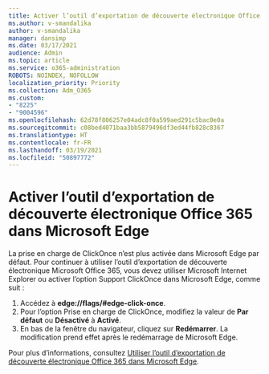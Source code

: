 ```yaml
---
title: Activer l’outil d’exportation de découverte électronique Office 365 dans Microsoft Edge
ms.author: v-smandalika
author: v-smandalika
manager: dansimp
ms.date: 03/17/2021
audience: Admin
ms.topic: article
ms.service: o365-administration
ROBOTS: NOINDEX, NOFOLLOW
localization_priority: Priority
ms.collection: Adm_O365
ms.custom:
- "8225"
- "9004596"
ms.openlocfilehash: 62d78f806257e04adc8f0a599aed291c5bac0e0a
ms.sourcegitcommit: c08bed4071baa3bb5879496df3ed44fb828c8367
ms.translationtype: HT
ms.contentlocale: fr-FR
ms.lasthandoff: 03/19/2021
ms.locfileid: "50897772"
---
```

# <a name="enable-the-office-365-ediscovery-export-tool-in-microsoft-edge"></a>Activer l’outil d’exportation de découverte électronique Office 365 dans Microsoft Edge

La prise en charge de ClickOnce n’est plus activée dans Microsoft Edge par défaut. Pour continuer à utiliser l’outil d’exportation de découverte électronique Microsoft Office 365, vous devez utiliser Microsoft Internet Explorer ou activer l’option Support ClickOnce dans Microsoft Edge, comme suit :

1. Accédez à **edge://flags/#edge-click-once**.
2. Pour l’option Prise en charge de ClickOnce, modifiez la valeur de **Par défaut** ou **Désactivé** à **Activé**.
3. En bas de la fenêtre du navigateur, cliquez sur **Redémarrer**. La modification prend effet après le redémarrage de Microsoft Edge.

Pour plus d’informations, consultez [Utiliser l’outil d’exportation de découverte électronique Office 365 dans Microsoft Edge](https://docs.microsoft.com/microsoft-365/compliance/configure-edge-to-export-search-results).


